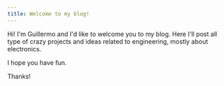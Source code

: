 ```yaml
---
title: Welcome to my blog!
---
```


Hi! I'm Guillermo and I'd like to welcome you to my blog. Here I'll post all type of crazy projects and ideas related to engineering, mostly about electronics.

I hope you have fun.

Thanks!

